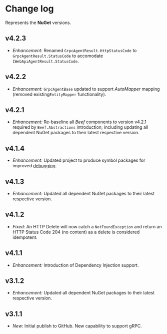 ﻿# Change log

Represents the **NuGet** versions.

## v4.2.3
- *Enhancement:* Renamed `GrpcAgentResult.HttpStatusCode` to `GrpcAgentResult.StatusCode` to accomodate `IWebApiAgentResult.StatusCode`. 

## v4.2.2
- *Enhancement:* `GrpcAgentBase` updated to support _AutoMapper_ mapping (removed existing`EntityMapper` functionality).

## v4.2.1
- *Enhancement:* Re-baseline all _Beef_ components to version v4.2.1 required by `Beef.Abstractions` introduction; including updating all dependent NuGet packages to their latest respective version.

## v4.1.4
- *Enhancement:* Updated project to produce symbol packages for improved [debugging](https://devblogs.microsoft.com/dotnet/improving-debug-time-productivity-with-source-link/).

## v4.1.3
- *Enhancement:* Updated all dependent NuGet packages to their latest respective version.

## v4.1.2
- *Fixed:* An HTTP Delete will now catch a `NotFoundException` and return an HTTP Status Code 204 (no content) as a delete is considered idempotent.

## v4.1.1
- *Enhancement:* Introduction of Dependency Injection support.

## v3.1.2
- *Enhancement:* Updated all dependent NuGet packages to their latest respective version.

## v3.1.1
- *New:* Initial publish to GitHub. New capability to support gRPC.
